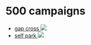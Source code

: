 # 500 campaigns

* [gap cross ![](./gapCrosser/logo.png) ](./gapCrosser/readme.md)
* [self park ![](./hotDorSelfPark/logo.png)](./hotDorSelfPark/readme.md)